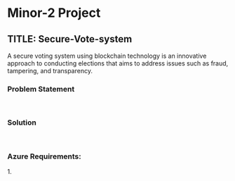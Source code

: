 # Minor-2 Project
<H2>TITLE: Secure-Vote-system</H2> 
A secure voting system using blockchain technology is an innovative approach to conducting elections that aims to address issues such as fraud, tampering, and transparency.
<H3>Problem Statement</H4>
<br>
<H3>Solution</H4>

<br>

<H3>Azure Requirements:</H3>
1.	
